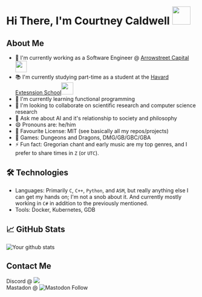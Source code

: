 # Hi There, I'm Courtney Caldwell <img src="https://media.giphy.com/media/Opa6OcDh8Pt4c/giphy.gif" width="48">

## About Me

- 🔭 I'm currently working as a Software Engineer @ <a href="https://www.arrowstreetcapital.com/">Arrowstreet Capital</a><img src="https://media.giphy.com/media/EqIJGfyNyhTZpEPlxx/giphy.gif" width="30">
- :books: I'm currently studying part-time as a student at  the <a href="https://extension.harvard.edu/">Havard Extesnsion School</a><img src="https://extension.harvard.edu/wp-content/uploads/sites/8/2021/03/cropped-harvard-extension-site-icon-32x32.png" width="32">
- 🌱 I'm currently learning functional programming
- 👯 I'm looking to collaborate on scientific research and computer science research
- 💬 Ask me about AI and it's relationship to society and philosophy
- 😄 Pronouns are: he/him
- :page_with_curl: Favourite License: MIT (see basically all my repos/projects)
- :game_die: Games: Dungeons and Dragons, DMG/GB/GBC/GBA
- ⚡ Fun fact: Gregorian chant and early music are my top genres, and I prefer to share times in `Z` (or `UTC`).

## 🛠 Technologies

- Languages: Primarily `C`, `C++`, `Python`, and `ASM`, but really anything else I can get my hands on; I'm not a snob about it. And currently mostly working in `C#` in addition to the previously mentioned.
- Tools: Docker, Kubernetes, GDB

## 📈 GitHub Stats

![Your github stats](https://github-readme-stats.vercel.app/api?username=prokopto-dev&show_icons=true)

## Contact Me

Discord @ <img src="https://img.shields.io/badge/-postmalonialism-purple?logo=discord"><br>
Mastadon @ ![Mastodon Follow](https://img.shields.io/mastodon/follow/112479543725321487?link=https://mastodon.social/@prokoptodev)
